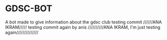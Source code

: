# GDSC-BOT
A bot made to give information about the gdsc club 
testing commit
//////ANA IKRAM/////
testing commit again by anis
//////////ANA IKRAM, I'm just testing again//////////////